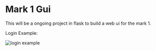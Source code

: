 # Mark 1 Gui
This will be a ongoing project in flask to build a web ui for the mark 1.

Login Example:

![login example](https://user-images.githubusercontent.com/1426587/28755344-af03371e-7526-11e7-8853-2d82cb931e3d.png)
